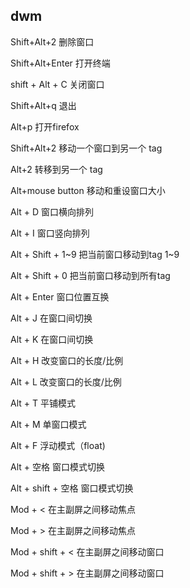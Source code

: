 dwm
---

Shift+Alt+2 删除窗口

Shift+Alt+Enter 打开终端

shift + Alt + C 关闭窗口

Shift+Alt+q 退出

Alt+p 打开firefox
 
Shift+Alt+2 移动一个窗口到另一个 tag

Alt+2 转移到另一个 tag

Alt+mouse button 移动和重设窗口大小

Alt + D 窗口横向排列

Alt + I 窗口竖向排列

Alt + Shift + 1~9 把当前窗口移动到tag 1~9

Alt + Shift + 0 把当前窗口移动到所有tag

Alt + Enter 窗口位置互换

Alt + J 在窗口间切换

Alt + K  在窗口间切换

Alt + H 改变窗口的长度/比例

Alt + L 改变窗口的长度/比例

Alt + T 平铺模式

Alt + M 单窗口模式

Alt + F 浮动模式（float)

Alt + 空格 窗口模式切换

Alt + shift + 空格 窗口模式切换

Mod + <  在主副屏之间移动焦点

Mod + > 在主副屏之间移动焦点

Mod + shift + < 在主副屏之间移动窗口

Mod + shift + > 在主副屏之间移动窗口
